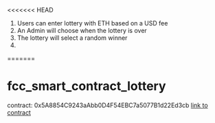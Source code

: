 <<<<<<< HEAD
1.  Users can enter lottery with ETH based on a USD fee
2.  An Admin will choose when the lottery is over
3.  The lottery will select a random winner
4.
=======
# fcc_smart_contract_lottery
contract: 0x5A8854C9243aAbb0D4F54EBC7a5077B1d22Ed3cb
[link to contract](https://goerli.etherscan.io/address/0x5a8854c9243aabb0d4f54ebc7a5077b1d22ed3cb)
